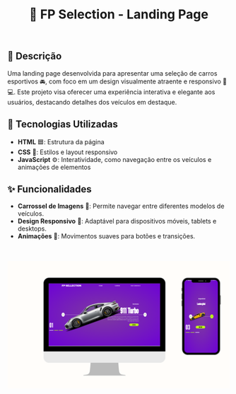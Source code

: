 <h1 align=center>🚗 FP Selection - Landing Page </h1> 
<br>

## 📝 Descrição

Uma landing page desenvolvida para apresentar uma seleção de carros esportivos 🚘, com foco em um design visualmente atraente e responsivo 📱💻. Este projeto visa oferecer uma experiência interativa e elegante aos usuários, destacando detalhes dos veículos em destaque.

## 🔧 Tecnologias Utilizadas

- **HTML** 🟦: Estrutura da página
- **CSS** 🎨: Estilos e layout responsivo
- **JavaScript** ⚙️: Interatividade, como navegação entre os veículos e animações de elementos

## ✨ Funcionalidades

- **Carrossel de Imagens** 📸: Permite navegar entre diferentes modelos de veículos.
- **Design Responsivo** 📐: Adaptável para dispositivos móveis, tablets e desktops.
- **Animações** 🔄: Movimentos suaves para botões e transições.
<br>
<br>
<img src="https://github.com/SidemarOliveira/Projeto-Car/blob/main/assetes/imge-mockup.png?raw=true">
